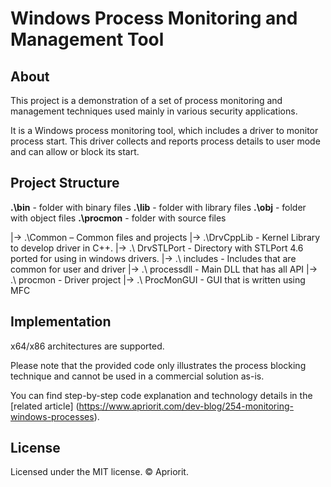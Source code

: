 # Windows Process Monitoring and Management Tool

## About

This project is a demonstration of a set of process monitoring and management techniques used mainly in various security applications.

It is a Windows process monitoring tool, which includes a driver to monitor process start. This driver collects and reports process details to user mode and can allow or block its start. 

## Project Structure

**.\bin** - folder with binary files
**.\lib** - folder with library files
**.\obj** - folder with object files
**.\procmon** - folder with source files

|-> .\Common – Common files and projects
|-> .\DrvCppLib          - Kernel Library to develop driver in C++.
|-> .\ DrvSTLPort        - Directory with STLPort 4.6 ported for using in windows drivers.
|-> .\ includes          - Includes that are common for user and driver
|-> .\ processdll           - Main DLL that has all API
|-> .\ procmon              - Driver project
|-> .\ ProcMonGUI           - GUI that is written using MFC

## Implementation

x64/x86 architectures are supported.

Please note that the provided code only illustrates the process blocking technique and cannot be used in a commercial solution as-is.

You can find step-by-step code explanation and technology details in the [related article] (https://www.apriorit.com/dev-blog/254-monitoring-windows-processes).

## License

Licensed under the MIT license. © Apriorit.

